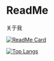 # ReadMe
关于我

[![ReadMe Card](https://github-readme-stats.vercel.app/api/pin/?username=PrintNow&repo=github-readme-stats)](https://github.com/PrintNow/PrintNow)

[![Top Langs](https://github-readme-stats.vercel.app/api/top-langs/?username=PrintNow)](https://github.com/PrintNow/PrintNow)
